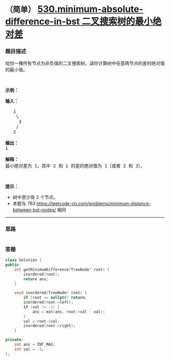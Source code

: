 # `（简单）` [530.minimum-absolute-difference-in-bst 二叉搜索树的最小绝对差](https://leetcode-cn.com/problems/minimum-absolute-difference-in-bst/)

### 题目描述
<p>给你一棵所有节点为非负值的二叉搜索树，请你计算树中任意两节点的差的绝对值的最小值。</p>

<p>&nbsp;</p>

<p><strong>示例：</strong></p>

<pre><strong>输入：</strong>

   1
    \
     3
    /
   2

<strong>输出：</strong>
1

<strong>解释：
</strong>最小绝对差为 1，其中 2 和 1 的差的绝对值为 1（或者 2 和 3）。
</pre>

<p>&nbsp;</p>

<p><strong>提示：</strong></p>

<ul>
	<li>树中至少有 2 个节点。</li>
	<li>本题与 783 <a href="https://leetcode-cn.com/problems/minimum-distance-between-bst-nodes/">https://leetcode-cn.com/problems/minimum-distance-between-bst-nodes/</a> 相同</li>
</ul>


---
### 思路
```
```



### 答题
``` C++
class Solution {
public:
    int getMinimumDifference(TreeNode* root) {
        inordered(root);
        return ans;
    }

    void inordered(TreeNode* root) {
        if (root == nullptr) return;
        inordered(root->left);
        if (val != -1) {
            ans = min(ans, root->val - val);
        }
        val = root->val;
        inordered(root->right);
    }

private:
    int ans = INT_MAX;
    int val = -1;
};
```




